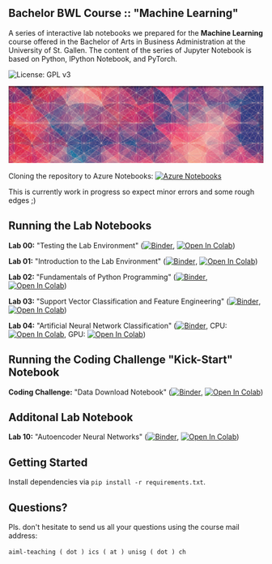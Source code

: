 ## Bachelor BWL Course :: "Machine Learning"

A series of interactive lab notebooks we prepared for the **Machine Learning** course offered in the Bachelor of Arts in Business Administration at the University of St. Gallen. The content of the series of Jupyter Notebook is based on Python, IPython Notebook, and PyTorch.

![License: GPL v3](https://img.shields.io/badge/License-GPLv3-blue.svg)

![Course Banner](https://github.com/GitiHubi/courseML/blob/master/banner.png)

Cloning the repository to Azure Notebooks: [![Azure Notebooks](https://notebooks.azure.com/launch.png)](https://notebooks.azure.com/import/gh/GitiHubi/courseML)

This is currently work in progress so expect minor errors and some rough edges ;)

## Running the Lab Notebooks

**Lab 00:** "Testing the Lab Environment" ([![Binder](https://mybinder.org/badge_logo.svg)](https://mybinder.org/v2/gh/GitiHubi/courseML/master?filepath=lab_00%2Fml_lab_00.ipynb), [![Open In Colab](https://colab.research.google.com/assets/colab-badge.svg)](https://colab.research.google.com/github/GitiHubi/courseML/blob/master/lab_00/ml_lab_00.ipynb))

**Lab 01:** "Introduction to the Lab Environment" ([![Binder](https://mybinder.org/badge_logo.svg)](https://mybinder.org/v2/gh/GitiHubi/courseML/master?filepath=lab_01%2Fml_lab_01.ipynb), [![Open In Colab](https://colab.research.google.com/assets/colab-badge.svg)](https://colab.research.google.com/github/GitiHubi/courseML/blob/master/lab_01/ml_lab_01.ipynb))

**Lab 02:** "Fundamentals of Python Programming" ([![Binder](https://mybinder.org/badge_logo.svg)](https://mybinder.org/v2/gh/GitiHubi/courseML/master?filepath=lab_02%2Fml_lab_02.ipynb), [![Open In Colab](https://colab.research.google.com/assets/colab-badge.svg)](https://colab.research.google.com/github/GitiHubi/courseML/blob/master/lab_02/ml_colab_02.ipynb))

**Lab 03:** "Support Vector Classification and Feature Engineering" ([![Binder](https://mybinder.org/badge_logo.svg)](https://mybinder.org/v2/gh/GitiHubi/courseML/master?filepath=lab_03%2Fml_lab_03.ipynb), [![Open In Colab](https://colab.research.google.com/assets/colab-badge.svg)](https://colab.research.google.com/github/GitiHubi/courseML/blob/master/lab_03/ml_colab_03.ipynb))

**Lab 04:** "Artificial Neural Network Classification" ([![Binder](https://mybinder.org/badge_logo.svg)](https://mybinder.org/v2/gh/GitiHubi/courseML/master?filepath=lab_04%2Fml_lab_04.ipynb), CPU: [![Open In Colab](https://colab.research.google.com/assets/colab-badge.svg)](https://colab.research.google.com/github/GitiHubi/courseML/blob/master/lab_04/ml_colab_04.ipynb), GPU: [![Open In Colab](https://colab.research.google.com/assets/colab-badge.svg)](https://colab.research.google.com/github/GitiHubi/courseML/blob/master/lab_04/ml_colab_04_gpu.ipynb))

## Running the Coding Challenge "Kick-Start" Notebook

**Coding Challenge:** "Data Download Notebook" ([![Binder](https://mybinder.org/badge_logo.svg)](https://mybinder.org/v2/gh/GitiHubi/courseML/master?filepath=challenge%2Faiml_challenge_kickstart.ipynb), [![Open In Colab](https://colab.research.google.com/assets/colab-badge.svg)](https://colab.research.google.com/github/GitiHubi/courseML/blob/master/challenge/aiml_challenge_kickstart.ipynb))

## Additonal Lab Notebook

**Lab 10:** "Autoencoder Neural Networks" ([![Binder](https://mybinder.org/badge_logo.svg)](https://mybinder.org/v2/gh/GitiHubi/courseML/master?filepath=lab_10%2Fml_lab_10.ipynb), [![Open In Colab](https://colab.research.google.com/assets/colab-badge.svg)](https://colab.research.google.com/github/GitiHubi/courseML/blob/master/lab_10/ml_colab_10.ipynb))

<!--- to be ignored -->

## Getting Started

Install dependencies via `pip install -r requirements.txt`.

## Questions?

Pls. don't hesitate to send us all your questions using the course mail address: 

`aiml-teaching ( dot ) ics ( at ) unisg ( dot ) ch`  

